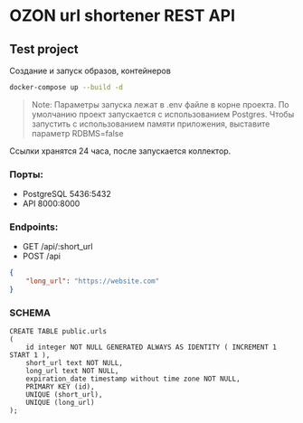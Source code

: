 # OZON url shortener REST API
## Test project

Создание и запуск образов, контейнеров
```sh
docker-compose up --build -d
```

> Note: Параметры запуска лежат в .env файле в корне проекта. По умолчанию проект запускается с использованием Postgres. Чтобы запустить с использованием памяти приложения, выставите параметр RDBMS=false

Ссылки хранятся 24 часа, после запускается коллектор.

### Порты:
- PostgreSQL 5436:5432
- API 8000:8000

### Endpoints:
- GET /api/:short_url
- POST /api
```json
{
    "long_url": "https://website.com"
}
```


### SCHEMA
```postgresql
CREATE TABLE public.urls
(
    id integer NOT NULL GENERATED ALWAYS AS IDENTITY ( INCREMENT 1 START 1 ),
    short_url text NOT NULL,
    long_url text NOT NULL,
    expiration_date timestamp without time zone NOT NULL,
    PRIMARY KEY (id),
    UNIQUE (short_url),
    UNIQUE (long_url)
);
```